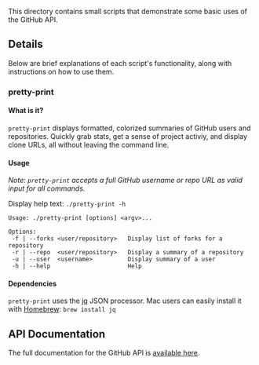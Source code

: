 This directory contains small scripts that demonstrate some basic uses of the GitHub API.

## Details
Below are brief explanations of each script's functionality, along with instructions on how to use them.

### pretty-print

#### What is it?
`pretty-print` displays formatted, colorized summaries of GitHub users and repositories. Quickly grab stats, get a sense of project activiy, and display clone URLs, all without leaving the command line.

#### Usage
*Note: `pretty-print` accepts a full GitHub username or repo URL as valid input for all commands.*

Display help text: 
`./pretty-print -h`

```
Usage: ./pretty-print [options] <argv>...

Options:
 -f | --forks <user/repository>   Display list of forks for a  repository
 -r | --repo  <user/repository>   Display a summary of a repository
 -u | --user  <username>          Display summary of a user
 -h | --help                      Help
 ```

#### Dependencies
`pretty-print` uses the [jq](http://stedolan.github.io/jq/) JSON processor. Mac users can easily install it with [Homebrew](http://brew.sh): ` brew install jq `

## API Documentation
The full documentation for the GitHub API is [available here](http://developer.github.com).

